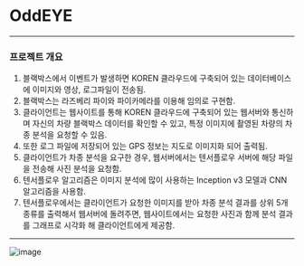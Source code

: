 # OddEYE
---
### 프로젝트 개요
1. 블랙박스에서 이벤트가 발생하면 KOREN 클라우드에 구축되어 있는 데이터베이스에 이미지와 영상, 로그파일이 전송됨.
2. 블랙박스는 라즈베리 파이와 파이카메라를 이용해 임의로 구현함.
3. 클라이언트는 웹사이트를 통해 KOREN 클라우드에 구축되어 있는 웹서버와 통신하며 자신의 차량 블랙박스 데이터를 확인할 수 있고, 
특정 이미지에 촬영된 차량의 차종 분석을 요청할 수 있음.
4. 또한 로그 파일에 저장되어 있는 GPS 정보는 지도로 이미지화 되어 출력됨.
5. 클라이언트가 차종 분석을 요구한 경우, 웹서버에서는 텐서플로우 서버에 해당 파일을 전송해 사진 분석을 요청함.
6. 텐서플로우 알고리즘은 이미지 분석에 많이 사용하는 Inception v3 모델과 CNN 알고리즘을 사용함.
7. 텐서플로우에서는 클라이언트가 요청한 이미지를 받아 차종 분석 결과를 상위 5개 종류를 출력해서 웹서버에 돌려주면, 
웹사이트에서는 요청한 사진과 함께 분석 결과를 그래프로 시각화 해 클라이언트에게 제공함.

---
![image](https://user-images.githubusercontent.com/44107947/47701482-47d4d580-dc5d-11e8-96f8-554108b153aa.png)
